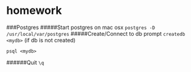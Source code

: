 # homework

###Postgres 
#####Start postgres on mac osx
`postgres -D /usr/local/var/postgres`
#####Create/Connect to db prompt
`createdb <mydb>` (if db is not created)

`psql <mydb>`

######Quit
`\q`
